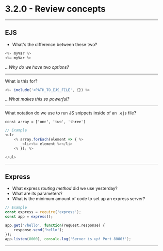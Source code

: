 # 3.2.0 - Review concepts

---

## EJS

- What's the difference between these two?

```js
<%- myVar %>
<%= myVar %>
```

_...Why do we have two options?_

---

What is this for?

```js
<%- include('<PATH_TO_EJS_FILE', {}) %>
```

_...What makes this so powerful?_

---

What notation do we use to run JS snippets inside of an `.ejs` file?

`const array = ['one', 'two', 'three']`

```js
// Example
<ul>
    <% array.forEach(element => { %>
        <li><%= element %></li>
    <% }); %>

</ul>
```

---

## Express

- What express _routing method_ did we use yesterday?
- What are its parameters?
- What is the minimum amount of code to set up an express server?

```js
// Example
const express = require('express');
const app = express();

app.get('/hello', function(request,response) {
    response.send('hello');
});
app.listen(8000), console.log('Server is up! Port 8000!');

```

---